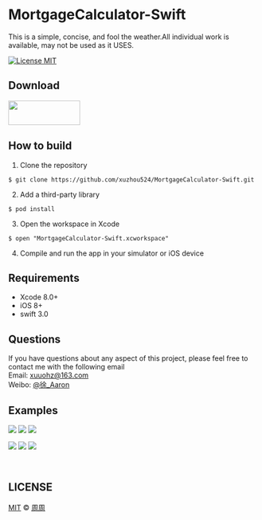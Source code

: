 # MortgageCalculator-Swift
This is a simple, concise, and fool the weather.All individual work is available, may not be used as it USES.

[![License MIT](https://img.shields.io/badge/license-MIT-green.svg?style=flat)](https://raw.githubusercontent.com/xuzhou524/MortgageCalculator-Swift/master/LICENSE)

## Download
<a target='_blank' href='https://itunes.apple.com/cn/app/id1272033544?mt=8'>
<img src='http://ww2.sinaimg.cn/large/0060lm7Tgw1f1hgrs1ebwj308102q0sp.jpg' width='144' height='49' />
</a>

## How to build
1)  Clone the repository
```
$ git clone https://github.com/xuzhou524/MortgageCalculator-Swift.git
```
2) Add a third-party library
```
$ pod install
```
3) Open the workspace in Xcode
```
$ open "MortgageCalculator-Swift.xcworkspace"
```
4) Compile and run the app in your simulator or iOS device

## Requirements
* Xcode 8.0+
* iOS 8+
* swift 3.0

## Questions
If you have questions about any aspect of this project, please feel free to contact me with the following email
<br/>Email: xuuohz@163.com
<br/>Weibo: <a href = 'http://weibo.com/u/2305459493' >@徐_Aaron</a>
<br/>

## Examples
![](http://ww1.sinaimg.cn/large/0060lm7Tly1fkm5gcmfsyj306y0ccq31.jpg)
![](http://ww4.sinaimg.cn/large/0060lm7Tly1fkm5gcpeixj306y0cct93.jpg)
![](http://ww4.sinaimg.cn/large/0060lm7Tly1fkm68laziuj306y0ccdgo.jpg)


![](http://ww3.sinaimg.cn/large/0060lm7Tly1fkm5gcu068j306y0ccjtn.jpg)
![](http://ww4.sinaimg.cn/large/0060lm7Tly1fkm5gcrcwkj306y0ccq3h.jpg)
![](http://ww3.sinaimg.cn/large/0060lm7Tly1fkm5gcqs0hj306y0ccaag.jpg)

<br/>

## LICENSE

[MIT](https://raw.githubusercontent.com/xuzhou524/MortgageCalculator-Swift/master/LICENSE) © [周周](https://github.com/xuzhou524)

